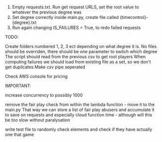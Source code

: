 1. Empty requests.txt. Run get request URLS, set the root value to whatever the previous degree was
2. Set degree correctly inside main.py, create file called {timecontrol}-{degree}.txt
3. Run again changing IS_FAILURES = True, to redo failed requests

TODO:

Create folders numbered 1, 2, 3 ect depending on what degree it is.
No files should be overriden, there should be one parameter to switch which degree
The script should read from the previous csv to get root players
When computing failures we should load from existing file as a set, so we don't get dupilcates
Make csv pipe seperated

Check AWS console for pricing



IMPORTANT:

increase concurrency to possibly 1000

remove the fair play check from within the lambda function - move it to the main.py
That way we can store a list of fair play abusers and accumulate it to save on requests and especially cloud function time - although will this be too slow without paralysation

write test file to randomly check elements and check if they have actually one that game